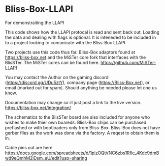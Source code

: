# Bliss-Box-LLAPI
For demonstraiting the LLAPI 

This code shows how the LLAPI protocal is read and sent back out. Loading the data and dealing with flags is optional. 
It is inteneded to be included in to a project looking to comunicate with the Bliss-Box LLAPI.

Two projects use this code thus far. Bliss-Box adaptors found at https://bliss-box.net and the MiSTer core fork that interfaces with the BlisSTer. The MiSTer cores can be found here.  https://github.com/MiSTer-LLAPI

You may contact the Author on the gaming discord (https://discord.gg/UDu5ztY), company page (https://Bliss-Box.net), or email (marked out for spam).  Should anything be needed please let one us know. 

Documentation may change so ill just post a link to the live version.
https://bliss-box.net/integration/

The schematics to the BlisSTer board are also included for anyone who wishes to make thier own boareds. Bliss-Box chips can be purchased preflashed or with bootloaders only from Bliss-Box. Bliss-Box does not have gerber files as the work was done via the factory. A reqest to obtain them is in.

Cable pins out are here 
https://docs.google.com/spreadsheets/d/1plzOQtVNC6zbs1Rfle_4Kdc9dmBwd9eQmhM2iDsm_eU/edit?usp=sharing



